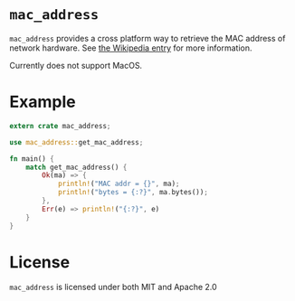 # `mac_address`
`mac_address` provides a cross platform way to retrieve the MAC address of network hardware. See [the Wikipedia entry](https://en.wikipedia.org/wiki/MAC_address) for more information.

Currently does not support MacOS.

# Example

```rust
extern crate mac_address;

use mac_address::get_mac_address;

fn main() {
    match get_mac_address() {
        Ok(ma) => { 
            println!("MAC addr = {}", ma);
            println!("bytes = {:?}", ma.bytes());
        },
        Err(e) => println!("{:?}", e)
    }
}
```

# License
`mac_address` is licensed under both MIT and Apache 2.0